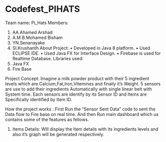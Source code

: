 # Codefest_PIHATS

Team name: Pi_Hats
Members:
1.	AA.Ahamed Arshad
2.	A.M.B.Mohamed Bisham
3.	YN.Senanayake
4.	SI.Krushanth
About Project:
•	Developed in Java 8 platform.
•	Used ECLIPSE IDE.
•	Used Java FX for Interface Design.
•	Firebase is used for  Realtime  Database. 
Libraries used:
1.	Java FX
2.	Fire Base

Project Concept:
Imagine a milk powder product with their 5  ingredient levels which are Calcium,Fat,Iron,Vitemines and finally it’s Weight. 5 sensors are use to add their ingredients Automatically with single linear belt with System time. Each sensors are identify by its Sensor ID and  Items are Specifically identified by Item ID.

How the project  works : 
	First Run the  “Sensor Sent Data”  code to  sent the Data flow to Fire base on real time. And  then  Run main  dashboard which us  contains some of the features as fellows.
1.	Items Details: 
 Will display the Item details  with its ingredients levels and also it’s graph will be generated respectively.
